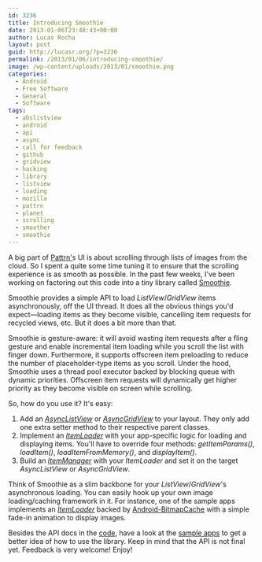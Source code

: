 ```yaml
---
id: 3236
title: Introducing Smoothie
date: 2013-01-06T23:48:43+00:00
author: Lucas Rocha
layout: post
guid: http://lucasr.org/?p=3236
permalink: /2013/01/06/introducing-smoothie/
image: /wp-content/uploads/2013/01/smoothie.png
categories:
  - Android
  - Free Software
  - General
  - Software
tags:
  - abslistview
  - android
  - api
  - async
  - call for feedback
  - github
  - gridview
  - hacking
  - library
  - listview
  - loading
  - mozilla
  - pattrn
  - planet
  - scrolling
  - smoother
  - smoothie
---
```

A big part of [Pattrn'](http://pattrnapp.com)s UI is about scrolling through
lists of images from the cloud. So I spent a quite some time tuning it to
ensure that the scrolling experience is as smooth as possible. In the past few
weeks, I've been working on factoring out this code into a tiny library called
[Smoothie](https://github.com/lucasr/smoothie).

Smoothie provides a simple API to load _ListView_/_GridView_ items
asynchronously, off the UI thread. It does all the obvious things you'd
expect—loading items as they become visible, cancelling item requests for
recycled views, etc. But it does a bit more than that.

Smoothie is gesture-aware: it will avoid wasting item requests after a fling
gesture and enable incremental item loading while you scroll the list with
finger down. Furthermore, it supports offscreen item preloading to reduce the
number of placeholder-type items as you scroll. Under the hood, Smoothie uses a
thread pool executor backed by blocking queue with dynamic priorities.
Offscreen item requests will dynamically get higher priority as they become
visible on screen while scrolling.

So, how do you use it? It's easy:

  1. Add an
     _[AsyncListView](https://github.com/lucasr/smoothie/blob/master/library/src/org/lucasr/smoothie/AsyncListView.java)_
     or _[AsyncGridView](https://github.com/lucasr/smoothie/blob/master/library/src/org/lucasr/smoothie/AsyncGridView.java)_
     to your layout. They only add one extra setter method to their respective
     parent classes.
  2. Implement an
     _[ItemLoader](https://github.com/lucasr/smoothie/blob/master/library/src/org/lucasr/smoothie/ItemLoader.java)_
     with your app-specific logic for loading and displaying items. You'll have
     to override four methods: _getItemParams()_, _loadItem()_,
     _loadItemFromMemory()_, and _displayItem()_.
  3. Build an
     _[ItemManager](https://github.com/lucasr/smoothie/blob/master/library/src/org/lucasr/smoothie/ItemManager.java)_
     with your _ItemLoader_ and set it on the target _AsyncListView_ or
     _AsyncGridView_.

Think of Smoothie as a slim backbone for your _ListView_/_GridView_'s
asynchronous loading. You can easily hook up your own image loading/caching
framework in it. For instance, one of the sample apps implements an
[_ItemLoader_](https://github.com/lucasr/smoothie/blob/master/samples/bitmap-cache/src/org/lucasr/smoothie/samples/bitmapcache/PatternsListLoader.java)
backed by
[Android-BitmapCache](https://github.com/chrisbanes/Android-BitmapCache) with a
simple fade-in animation to display images.

Besides the API docs in the
[code](https://github.com/lucasr/smoothie/tree/master/library), have a look at
the [sample apps](https://github.com/lucasr/smoothie/tree/master/samples/) to
get a better idea of how to use the library. Keep in mind that the API is not
final yet. Feedback is very welcome! Enjoy!
